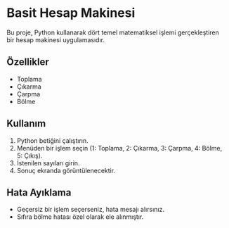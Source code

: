 # Basit Hesap Makinesi

Bu proje, Python kullanarak dört temel matematiksel işlemi gerçekleştiren bir hesap makinesi uygulamasıdır.

## Özellikler

- Toplama
- Çıkarma
- Çarpma
- Bölme

## Kullanım

1. Python betiğini çalıştırın.
2. Menüden bir işlem seçin (1: Toplama, 2: Çıkarma, 3: Çarpma, 4: Bölme, 5: Çıkış).
3. İstenilen sayıları girin.
4. Sonuç ekranda görüntülenecektir.

## Hata Ayıklama

- Geçersiz bir işlem seçerseniz, hata mesajı alırsınız.
- Sıfıra bölme hatası özel olarak ele alınmıştır.



